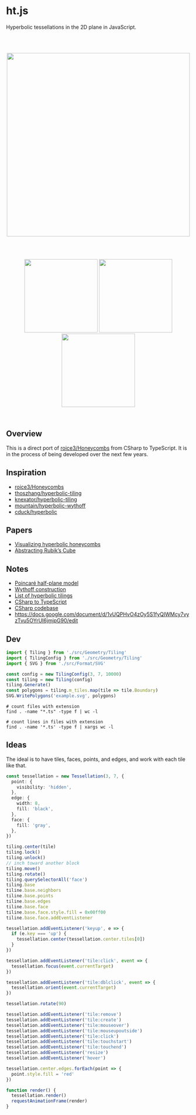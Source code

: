 # ht.js

Hyperbolic tessellations in the 2D plane in JavaScript.

<br/>
<br/>
<p align='center'>
  <img src='https://github.com/lancejpollard/ht.js/blob/make/7-3.gif?raw=true' height='500'>
</p>
<br/>
<br/>
<p align='center'>
  <img src='https://github.com/lancejpollard/ht.js/blob/make/3-7.png?raw=true' height='200'>
  <img src='https://github.com/lancejpollard/ht.js/blob/make/5-4.png?raw=true' height='200'>
  <img src='https://github.com/lancejpollard/ht.js/blob/make/9-3.png?raw=true' height='200'>
</p>
<br/>

## Overview

This is a direct port of
[roice3/Honeycombs](https://github.com/roice3/Honeycombs) from CSharp to
TypeScript. It is in the process of being developed over the next few
years.

## Inspiration

- [roice3/Honeycombs](https://github.com/roice3/Honeycombs)
- [thoszhang/hyperbolic-tiling](https://github.com/thoszhang/hyperbolic-tiling)
- [knexator/hyperbolic-tiling](https://github.com/knexator/hyperbolic-tiling)
- [mountain/hyperbolic-wythoff](https://github.com/mountain/hyperbolic-wythoff)
- [cduck/hyperbolic](https://github.com/cduck/hyperbolic)

## Papers

- [Visualizing hyperbolic honeycombs](https://becomingborealis.com/wp-content/uploads/2018/05/Visualizing-hyperbolic-honeycombs.pdf)
- [Abstracting Rubik’s Cube](http://roice3.org/papers/abstracting_rubiks_cube.pdf)

## Notes

- [Poincaré half-plane model](https://en.wikipedia.org/wiki/Poincar%C3%A9_half-plane_model)
- [Wythoff construction](https://en.wikipedia.org/wiki/Wythoff_construction)
- [List of hyperbolic tilings](https://en.wikipedia.org/wiki/Lists_of_uniform_tilings_on_the_sphere,_plane,_and_hyperbolic_plane)
- [CSharp to TypeScript](http://www.carlosag.net/tools/codetranslator/)
- [CSharp codebase](https://github.com/microsoft/referencesource/blob/master/mscorlib/system/collections/ienumerable.cs)
- https://docs.google.com/document/d/1vUQPHvO4zOy5S1fyQIWMcy7vyzTvu5OYrUI6jmjpG90/edit

## Dev

```ts
import { Tiling } from './src/Geometry/Tiling'
import { TilingConfig } from './src/Geometry/Tiling'
import { SVG } from './src/Format/SVG'

const config = new TilingConfig(3, 7, 10000)
const tiling = new Tiling(config)
tiling.Generate()
const polygons = tiling.m_tiles.map(tile => tile.Boundary)
SVG.WritePolygons('example.svg', polygons)
```

```
# count files with extension
find . -name "*.ts" -type f | wc -l

# count lines in files with extension
find . -name '*.ts' -type f | xargs wc -l
```

## Ideas

The ideal is to have tiles, faces, points, and edges, and work with each
tile like that.

```ts
const tessellation = new Tessellation(3, 7, {
  point: {
    visibility: 'hidden',
  },
  edge: {
    width: 8,
    fill: 'black',
  },
  face: {
    fill: 'gray',
  },
})

tiling.center(tile)
tiling.lock()
tiling.unlock()
// inch toward another block
tiling.move()
tiling.rotate()
tiling.querySelectorAll('face')
tiling.base
tiline.base.neighbors
tiline.base.points
tiline.base.edges
tiline.base.face
tiline.base.face.style.fill = 0x00ff00
tiline.base.face.addEventListener

tessellation.addEventListener('keyup', e => {
  if (e.key === 'up') {
    tessellation.center(tessellation.center.tiles[0])
  }
})

tessellation.addEventListener('tile:click', event => {
  tessellation.focus(event.currentTarget)
})

tessellation.addEventListener('tile:dblclick', event => {
  tessellation.orient(event.currentTarget)
})

tessellation.rotate(90)

tessellation.addEventListener('tile:remove')
tessellation.addEventListener('tile:create')
tessellation.addEventListener('tile:mouseover')
tessellation.addEventListener('tile:mouseupoutside')
tessellation.addEventListener('tile:click')
tessellation.addEventListener('tile:touchstart')
tessellation.addEventListener('tile:touchend')
tessellation.addEventListener('resize')
tessellation.addEventListener('hover')

tessellation.center.edges.forEach(point => {
  point.style.fill = 'red'
})

function render() {
  tessellation.render()
  requestAnimationFrame(render)
}
```
